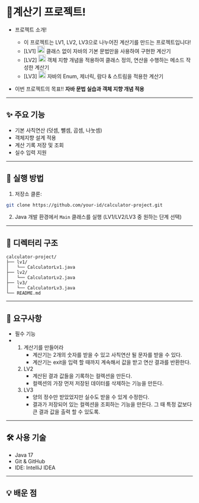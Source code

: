 # 🧮계산기 프로젝트!
- 프로젝트 소개!
  
  - 이 프로젝트는 LV1, LV2, LV3으로 나누어진 계산기를 만드는 프로젝트입니다!
  - [LV1] <img src="https://github.com/user-attachments/assets/87bc3748-60a5-488f-9a4e-c0a33a5b07f2" width="20"/>
    클래스 없이 자바의 기본 문법만을 사용하여 구현한 계산기
  - [LV2] <img src="https://github.com/user-attachments/assets/9b593025-eec6-4cdb-b175-49249076afc5" width="20"/>
    객체 지향 개념을 적용하여 클래스 정의, 연산을 수행하는 메소드 작성한 계산기
  - [LV3] <img src="https://github.com/user-attachments/assets/26e4659c-361d-4dbf-ae6b-8607ccfa5124" width="20"/>
    자바의 Enum, 제너릭, 람다 & 스트림을 적용한 계산기

- 이번 프로젝트의 목표!! <strong>자바 문법 실습과 객체 지향 개념 적용</strong>

---

## ✨ 주요 기능
- 기본 사칙연산 (덧셈, 뺄셈, 곱셈, 나눗셈)
- 객체지향 설계 적용
- 계산 기록 저장 및 조회
- 실수 입력 지원

---

## 🚀 실행 방법

1. 저장소 클론:
```bash
git clone https://github.com/your-id/calculator-project.git
```

2. Java 개발 환경에서 `Main` 클래스를 실행 (LV1/LV2/LV3 중 원하는 단계 선택)

---

## 📁 디렉터리 구조

```
calculator-project/
├── lv1/
│   └── CalculatorLv1.java
├── lv2/
│   └── CalculatorLv2.java
├── lv3/
│   └── CalculatorLv3.java
└── README.md
```

---


## 📌 요구사항
- 필수 기능
 - 1. 계산기를 만들어라
      - 계산기는 2개의 숫자를 받을 수 있고 사칙연산 될 문자를 받을 수 있다.
      - 계산기는 exit을 입력 할 때까지 계속해서 값을 받고 연산 결과를 반환한다.
   3. LV2
      - 계산된 결과 값들을 기록하는 컬렉션을 만든다.
      - 컬렉션의 가장 먼저 저장된 데이터를 삭제하는 기능을 만든다.
   5. LV3
      - 양의 정수만 받았었지만 실수도 받을 수 있게 수정한다.
      - 결과가 저장되어 있는 컬렉션을 조회하는 기능을 만든다. 그 때 특정 값보다 큰 결과 값을 출력 할 수 있도록.
     
---

## 🛠 사용 기술

- Java 17
- Git & GitHub
- IDE: IntelliJ IDEA

---

## 💡 배운 점
